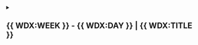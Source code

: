 <!-- {{ WDX:WEEK }} - {{ WDX:DAY }} | {{ WDX:TITLE}} -->

<details markdown="1">
  <summary>
    <h2>{{ WDX:WEEK }} - {{ WDX:DAY }} | {{ WDX:TITLE }}</h2>
  </summary>

{::options parse_block_html="true" /}

{{ WDX:DAILY_SCHEDULE }}

{{ WDX:STUDY_PLAN }}

{{ WDX:SUMMARY }}

{{ WDX:EXERCISES }}

{{ WDX:INCLUDES:progress_update_reminder }}

{{ WDX:EXTRAS }}

{{ WDX:ATTRIBUTIONS }}
  
{::options parse_block_html="false" /}

</details>
